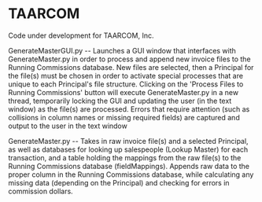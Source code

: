 # TAARCOM
Code under development for TAARCOM, Inc.

GenerateMasterGUI.py -- Launches a GUI window that interfaces with GenerateMaster.py in order to process and append new invoice files to the Running Commissions database. New files are selected, then a Principal for the file(s) must be chosen in order to activate special processes that are unique to each Principal's file structure. Clicking on the 'Process Files to Running Commissions' button will execute GenerateMaster.py in a new thread, temporarily locking the GUI and updating the user (in the text window) as the file(s) are processed. Errors that require attention (such as collisions in column names or missing required fields) are captured and output to the user in the text window

GenerateMaster.py -- Takes in raw invoice file(s) and a selected Principal, as well as databases for looking up salespeople (Lookup Master) for each transaction, and a table holding the mappings from the raw file(s) to the Running Commissions database (fieldMappings). Appends raw data to the proper column in the Running Commissions database, while calculating any missing data (depending on the Principal) and checking for errors in commission dollars.
